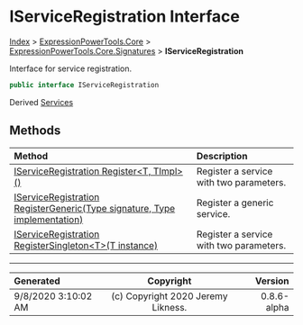 ﻿# IServiceRegistration Interface

[Index](../index.md) > [ExpressionPowerTools.Core](ExpressionPowerTools.Core.a.md) > [ExpressionPowerTools.Core.Signatures](ExpressionPowerTools.Core.Signatures.n.md) > **IServiceRegistration**

Interface for service registration.

```csharp
public interface IServiceRegistration
```

Derived  [Services](ExpressionPowerTools.Core.Dependencies.Services.cs.md) 

## Methods

| Method | Description |
| :-- | :-- |
| [IServiceRegistration Register&lt;T, TImpl>()](ExpressionPowerTools.Core.Signatures.IServiceRegistration.Register.m.md) | Register a service with two parameters. |
| [IServiceRegistration RegisterGeneric(Type signature, Type implementation)](ExpressionPowerTools.Core.Signatures.IServiceRegistration.RegisterGeneric.m.md) | Register a generic service. |
| [IServiceRegistration RegisterSingleton&lt;T>(T instance)](ExpressionPowerTools.Core.Signatures.IServiceRegistration.RegisterSingleton.m.md) | Register a service with two parameters. |

---

| Generated | Copyright | Version |
| :-- | :-: | --: |
| 9/8/2020 3:10:02 AM | (c) Copyright 2020 Jeremy Likness. | 0.8.6-alpha |
